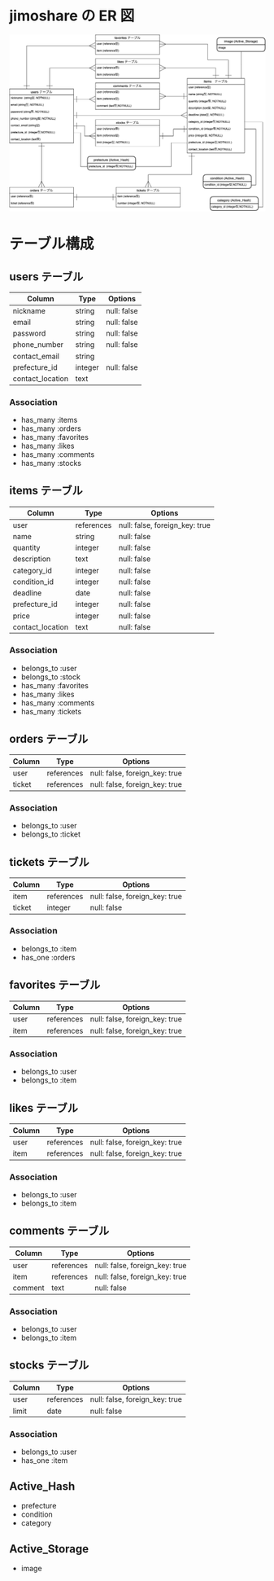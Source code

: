 # jimoshare の ER 図

![jimoshareのER図](app/assets/images/jimoshare.png)

# テーブル構成

## users テーブル

| Column           | Type    | Options     |
| ---------------- | ------- | ----------- |
| nickname         | string  | null: false |
| email            | string  | null: false |
| password         | string  | null: false |
| phone_number     | string  | null: false |
| contact_email    | string  |             |
| prefecture_id    | integer | null: false |
| contact_location | text    |             |

### Association

- has_many :items
- has_many :orders
- has_many :favorites
- has_many :likes
- has_many :comments
- has_many :stocks

## items テーブル

| Column           | Type       | Options                        |
| ---------------- | ---------- | ------------------------------ |
| user             | references | null: false, foreign_key: true |
| name             | string     | null: false                    |
| quantity         | integer    | null: false                    |
| description      | text       | null: false                    |
| category_id      | integer    | null: false                    |
| condition_id     | integer    | null: false                    |
| deadline         | date       | null: false                    |
| prefecture_id    | integer    | null: false                    |
| price            | integer    | null: false                    |
| contact_location | text       | null: false                    |

### Association

- belongs_to :user
- belongs_to :stock
- has_many :favorites
- has_many :likes
- has_many :comments
- has_many :tickets

## orders テーブル

| Column | Type       | Options                        |
| ------ | ---------- | ------------------------------ |
| user   | references | null: false, foreign_key: true |
| ticket | references | null: false, foreign_key: true |

### Association

- belongs_to :user
- belongs_to :ticket

## tickets テーブル

| Column | Type       | Options                        |
| ------ | ---------- | ------------------------------ |
| item   | references | null: false, foreign_key: true |
| ticket | integer    | null: false                    |

### Association

- belongs_to :item
- has_one :orders

## favorites テーブル

| Column | Type       | Options                        |
| ------ | ---------- | ------------------------------ |
| user   | references | null: false, foreign_key: true |
| item   | references | null: false, foreign_key: true |

### Association

- belongs_to :user
- belongs_to :item

## likes テーブル

| Column | Type       | Options                        |
| ------ | ---------- | ------------------------------ |
| user   | references | null: false, foreign_key: true |
| item   | references | null: false, foreign_key: true |

### Association

- belongs_to :user
- belongs_to :item

## comments テーブル

| Column  | Type       | Options                        |
| ------- | ---------- | ------------------------------ |
| user    | references | null: false, foreign_key: true |
| item    | references | null: false, foreign_key: true |
| comment | text       | null: false                    |

### Association

- belongs_to :user
- belongs_to :item

## stocks テーブル

| Column | Type       | Options                        |
| ------ | ---------- | ------------------------------ |
| user   | references | null: false, foreign_key: true |
| limit  | date       | null: false                    |

### Association

- belongs_to :user
- has_one :item

## Active_Hash

- prefecture
- condition
- category

## Active_Storage

- image
